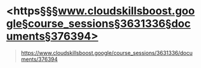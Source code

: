 
# <https§§§www.cloudskillsboost.google§course_sessions§3631336§documents§376394>
> <https://www.cloudskillsboost.google/course_sessions/3631336/documents/376394>
        